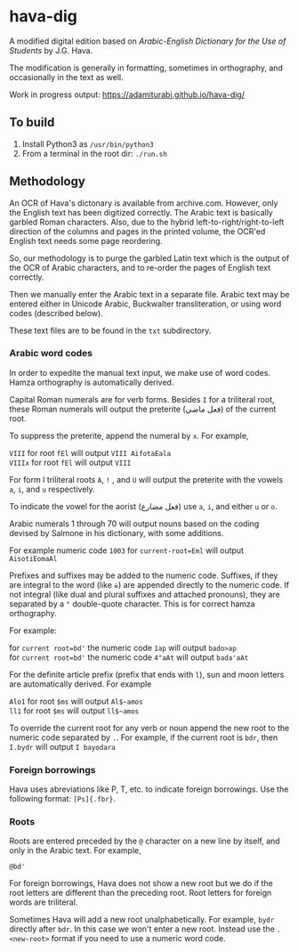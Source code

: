 # hava-dig

A modified digital edition based on *Arabic-English Dictionary for the Use of Students* by J.G. Hava.

The modification is generally in formatting, sometimes in orthography, and occasionally in the text as well.

Work in progress output: https://adamiturabi.github.io/hava-dig/

## To build

1. Install Python3 as `/usr/bin/python3`
2. From a terminal in the root dir: `./run.sh`

## Methodology

An OCR of Hava's dictonary is available from archive.com. However, only the English text has been digitized correctly. The Arabic text is basically garbled Roman characters. Also, due to the hybrid left-to-right/right-to-left direction of the columns and pages in the printed volume, the OCR'ed English text needs some page reordering.

So, our methodology is to purge the garbled Latin text which is the output of the OCR of Arabic characters, and to re-order the pages of English text correctly.

Then we manually enter the Arabic text in a separate file. Arabic text may be entered either in Unicode Arabic, Buckwalter transliteration, or using word codes (described below).

These text files are to be found in the `txt` subdirectory.

### Arabic word codes

In order to expedite the manual text input, we make use of word codes. Hamza orthography is automatically derived.

Capital Roman numerals are for verb forms. Besides `I` for a triliteral root, these Roman numerals will output the preterite (فعل ماضي) of the current root. 

To suppress the preterite, append the numeral by `x`. For example, 

`VIII` for root `fEl` will output `VIII AifotaEala`  
`VIIIx` for root `fEl` will output `VIII`

For form I triliteral roots `A`, `!` , and `U` will output the preterite with the vowels `a`, `i`, and `u` respectively.

To indicate the vowel for the aorist (فعل مضارع) use `a`, `i`, and either `u` or `o`.

Arabic numerals 1 through 70 will output nouns based on the coding devised by Salmone in his dictionary, with some additions.

For example numeric code `1003` for `current-root=Eml` will output `AisotiEomaAl`

Prefixes and suffixes may be added to the numeric code. Suffixes, if they are integral to the word (like ة) are appended directly to the numeric code. If not integral (like dual and plural suffixes and attached pronouns), they are separated by a `"` double-quote character. This is for correct hamza orthography. 

For example:

for `current root=bd'` the numeric code `1ap` will output `bado>ap`  
for `current root=bd'` the numeric code `4"aAt` will output `bada'aAt`  

For the definite article prefix (prefix that ends with `l`), sun and moon letters are automatically derived. For example 

`Alo1` for root `$ms` will output `Al$~amos`  
`ll1` for root `$ms` will output `ll$~amos`  

To override the current root for any verb or noun append the new root to the numeric code separated by `.`. For example, if the current root is `bdr`, then `I.bydr` will output `I bayodara`

### Foreign borrowings

Hava uses abreviations like P, T, etc. to indicate foreign borrowings. Use the following format: `[Ps]{.fbr}`.

### Roots

Roots are entered preceded by the `@` character on a new line by itself, and only in the Arabic text. For example,

```
@bd'
```

For foreign borrowings, Hava does not show a new root but we do if the root letters are different than the preceding root. Root letters for foreign words are triliteral.

Sometimes Hava will add a new root unalphabetically. For example, `bydr` directly after `bdr`. In this case we won't enter a new root. Instead use the `.<new-root>` format if you need to use a numeric word code.

